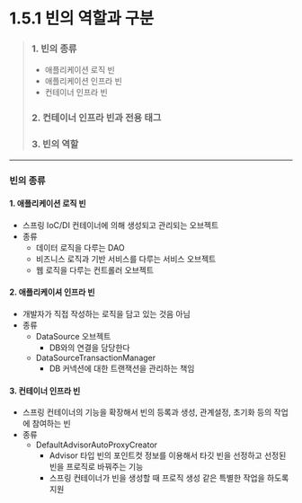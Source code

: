 # 1.5.1 빈의 역할과 구분

>### 1. 빈의 종류
>- 애플리케이션 로직 빈
>- 애플리케이션 인프라 빈
>- 컨테이너 인프라 빈
>
>### 2. 컨테이너 인프라 빈과 전용 태그
>
>### 3. 빈의 역할
>
---

### 빈의 종류

#### 1. 애플리케이션 로직 빈
- 스프링 IoC/DI 컨테이너에 의해 생성되고 관리되는 오브젝트
- 종류
    + 데이터 로직을 다루는 DAO
    + 비즈니스 로직과 기반 서비스를 다루는 서비스 오브젝트
    + 웹 로직을 다루는 컨트롤러 오브젝트

#### 2. 애플리케이셔 인프라 빈
- 개발자가 직접 작성하는 로직을 담고 있는 것음 아님
- 종류
    + DataSource 오브젝트
        + DB와의 연결을 담당한다
    + DataSourceTransactionManager
        + DB 커넥션에 대한 트랜잭션을 관리하는 책임
    
#### 3. 컨테이너 인프라 빈
- 스프링 컨테이너의 기능을 확장해서 빈의 등록과 생성, 관계설정, 초기화 등의 작업에 참여하는 빈
- 종류
    + DefaultAdvisorAutoProxyCreator
        + Advisor 타입 빈의 포인트컷 정보를 이용해서 타깃 빈을 선정하고 선정된 빈을 프로직로 바꿔주는 기능    
        + 스프링 컨테이너가 빈을 생성할 때 프로직 생성 같은 특별한 작업을 하도록 지원
